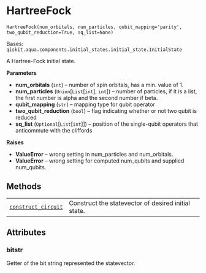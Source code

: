 # HartreeFock

<span id="undefined" />

`HartreeFock(num_orbitals, num_particles, qubit_mapping='parity', two_qubit_reduction=True, sq_list=None)`

Bases: `qiskit.aqua.components.initial_states.initial_state.InitialState`

A Hartree-Fock initial state.

**Parameters**

*   **num\_orbitals** (`int`) – number of spin orbitals, has a min. value of 1.
*   **num\_particles** (`Union`\[`List`\[`int`], `int`]) – number of particles, if it is a list, the first number is alpha and the second number if beta.
*   **qubit\_mapping** (`str`) – mapping type for qubit operator
*   **two\_qubit\_reduction** (`bool`) – flag indicating whether or not two qubit is reduced
*   **sq\_list** (`Optional`\[`List`\[`int`]]) – position of the single-qubit operators that anticommute with the cliffords

**Raises**

*   **ValueError** – wrong setting in num\_particles and num\_orbitals.
*   **ValueError** – wrong setting for computed num\_qubits and supplied num\_qubits.

## Methods

|                                                                                                                                                                                                                                                     |                                                     |
| --------------------------------------------------------------------------------------------------------------------------------------------------------------------------------------------------------------------------------------------------- | --------------------------------------------------- |
| [`construct_circuit`](qiskit.chemistry.components.initial_states.HartreeFock.construct_circuit#qiskit.chemistry.components.initial_states.HartreeFock.construct_circuit "qiskit.chemistry.components.initial_states.HartreeFock.construct_circuit") | Construct the statevector of desired initial state. |

## Attributes

<span id="undefined" />

### bitstr

Getter of the bit string represented the statevector.
